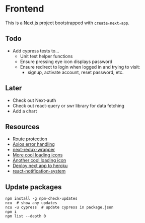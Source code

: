 # Frontend

This is a [Next.js](https://nextjs.org/) project bootstrapped with [`create-next-app`](https://github.com/vercel/next.js/tree/canary/packages/create-next-app).

## Todo

- Add cypress tests to...
  - Unit test helper functions
  - Ensure pressing eye icon displays password
  - Ensure redirect to login when logged in and trying to visit:
    - signup, activate account, reset password, etc.

## Later

- Check out Next-auth
- Check out react-query or swr library for data fetching
- Add a chart

## Resources

- [Route protection](url1)
- [Axios error handling](https://gist.github.com/fgilio/230ccd514e9381fafa51608fcf137253)
- [next-redux-wrapper](https://github.com/kirill-konshin/next-redux-wrapper)
- [More cool loading icons](https://youtu.be/AW0eFKDhAFg)
- [Another cool loading icon](https://youtu.be/xSNlsSfvwac)
- [Deploy next app to heroku](https://github.com/mars/heroku-nextjs)
- [react-notification-system](https://github.com/igorprado/react-notification-system)

## Update packages

```
npm install -g npm-check-updates
ncu  # show any updates
ncu -u cypress  # update cypress in package.json
npm i
npm list --depth 0
```

[url1]: https://www.mikealche.com/software-development/how-to-implement-authentication-in-next-js-without-third-party-libraries
